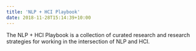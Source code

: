 ```yaml
---
title: 'NLP + HCI Playbook'
date: 2018-11-28T15:14:39+10:00
---
```


The NLP + HCI Playbook is a collection of curated research and research strategies for working in the intersection of NLP and HCI.
